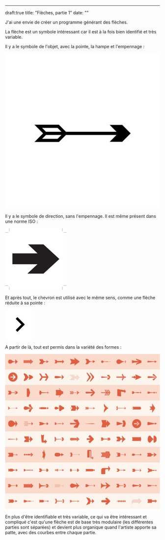 ---
draft:true
title: "Flèches, partie 1"
date: ""

J'ai une envie de créer un programme générant des flèches.

La flèche est un symbole intéressant car il est à la fois bien identifié et très variable.

Il y a le symbole de l'objet, avec la pointe, la hampe et l'empennage :

![](images/noun_Arrow_729422-e1570405855831-1024x1024.png)

Il y a le symbole de direction, sans l'empennage. Il est même présent dans une norme ISO :

![](images/ea92b0b5-e759-4ac0-8b60-6ba598f89624_200.png)

Et après tout, le chevron est utilisé avec le même sens, comme une flèche réduite à sa pointe :

![](images/ic_chevron_right_black_48dp.png)

A partir de là, tout est permis dans la variété des formes :

![](images/dart-arrows-full-grid-alonzo-felix-studio-1024x1024.jpg)

En plus d'être identifiable et très variable, ce qui va être intéressant et compliqué c'est qu'une flèche est de base très modulaire (les différentes parties sont séparées) et devient plus organique quand l'artiste apporte sa patte, avec des courbes entre chaque partie.
